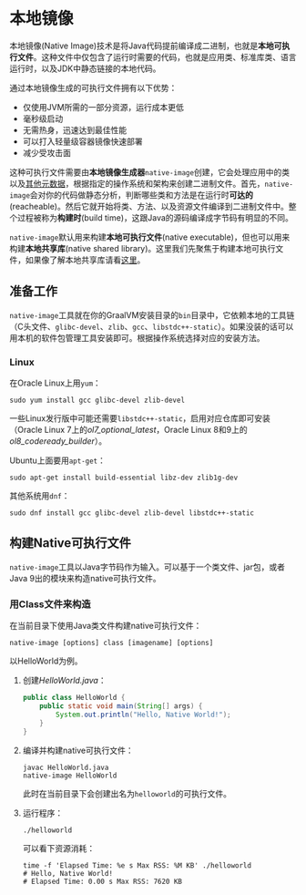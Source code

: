 # 本地镜像

本地镜像(Native Image)技术是将Java代码提前编译成二进制，也就是**本地可执行文件**。这种文件中仅包含了运行时需要的代码，也就是应用类、标准库类、语言运行时，以及JDK中静态链接的本地代码。

通过本地镜像生成的可执行文件拥有以下优势：

- 仅使用JVM所需的一部分资源，运行成本更低
- 毫秒级启动
- 无需热身，迅速达到最佳性能
- 可以打入轻量级容器镜像快速部署
- 减少受攻击面

这种可执行文件需要由**本地镜像生成器**`native-image`创建，它会处理应用中的类以及[其他元数据](../可达性元数据/可达性元数据.md)，根据指定的操作系统和架构来创建二进制文件。首先，`native-image`会对你的代码做静态分析，判断哪些类和方法是在运行时**可达的**(reacheable)。然后它就开始将类、方法、以及资源文件编译到二进制文件中。整个过程被称为**构建时**(build time)，这跟Java的源码编译成字节码有明显的不同。

`native-image`默认用来构建**本地可执行文件**(native executable)，但也可以用来构建**本地共享库**(native shared library)。这里我们先聚焦于构建本地可执行文件，如果像了解本地共享库请看[这里](../与本地代码的互操作性/与本地代码的互操作性.md)。

## 准备工作

`native-image`工具就在你的GraalVM安装目录的`bin`目录中，它依赖本地的工具链（C头文件、`glibc-devel`、`zlib`、`gcc`、`libstdc++-static`）。如果没装的话可以用本机的软件包管理工具安装即可。根据操作系统选择对应的安装方法。

### Linux

在Oracle Linux上用`yum`：

```shell
sudo yum install gcc glibc-devel zlib-devel
```

一些Linux发行版中可能还需要`libstdc++-static`，启用对应仓库即可安装（Oracle Linux 7上的*ol7_optional_latest*，Oracle Linux 8和9上的*ol8_codeready_builder*）。

Ubuntu上面要用`apt-get`：

```shell
sudo apt-get install build-essential libz-dev zlib1g-dev
```

其他系统用`dnf`：

```shell
sudo dnf install gcc glibc-devel zlib-devel libstdc++-static
```

## 构建Native可执行文件

`native-image`工具以Java字节码作为输入。可以基于一个类文件、jar包，或者Java 9出的模块来构造native可执行文件。

### 用Class文件来构造

在当前目录下使用Java类文件构建native可执行文件：

```shell
native-image [options] class [imagename] [options]
```

以HelloWorld为例。

1. 创建*HelloWorld.java*：

    ```java
    public class HelloWorld {
        public static void main(String[] args) {
            System.out.println("Hello, Native World!");
        }
    }
    ```

2. 编译并构建native可执行文件：

    ```shell
    javac HelloWorld.java
    native-image HelloWorld
    ```

    此时在当前目录下会创建出名为`helloworld`的可执行文件。

3. 运行程序：

    ```shell
    ./helloworld
    ```

    可以看下资源消耗：

    ```shell
    time -f 'Elapsed Time: %e s Max RSS: %M KB' ./helloworld
    # Hello, Native World!
    # Elapsed Time: 0.00 s Max RSS: 7620 KB
    ```